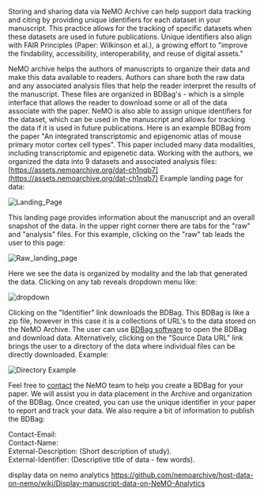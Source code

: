 Storing and sharing data via NeMO Archive can help support data tracking and citing by providing unique identifiers for each dataset in your manuscript. This practice allows for the tracking of specific datasets when these datasets are used in future publications. Unique identifiers also align with FAIR Principles (Paper: Wilkinson et al.), a growing effort to "improve the findability, accessibility, interoperability, and reuse of digital assets."


NeMO archive helps the authors of manuscripts to organize their data and make this data available to readers. Authors can share both the raw data and any associated analysis files that help the reader interpret the results of the manuscript. These files are organized in BDBag's - which is a simple interface that allows the reader to download some or all of the data associate with the paper. NeMO is also able to assign unique identifiers for the dataset, which can be used in the manuscript and allows for tracking the data if it is used in future publications. Here is an example BDBag from the paper "An integrated transcriptomic and epigenomic atlas of mouse primary motor cortex cell types". This paper included many data modalities, including transcriptomic and epigenetic data. Working with the authors, we organized the data into 9 datasets and associated analysis files: [https://assets.nemoarchive.org/dat-ch1nqb7](https://assets.nemoarchive.org/dat-ch1nqb7) Example landing page for data: 

  
  
![Landing_Page](https://user-images.githubusercontent.com/13540148/79372611-f3421a80-7f23-11ea-97fe-b73812746743.png)

  
  
This landing page provides information about the manuscript and an overall snapshot of the data. In the upper right corner there are tabs for the "raw" and "analysis" files. For this example, clicking on the "raw" tab leads the user to this page: 



![Raw_landing_page](https://user-images.githubusercontent.com/13540148/79373826-f984c680-7f24-11ea-9f6c-ccb510980232.png)



Here we see the data is organized by modality and the lab that generated the data. Clicking on any tab reveals dropdown menu like: 



![dropdown](https://user-images.githubusercontent.com/13540148/79374549-64ce9880-7f25-11ea-8e0d-365683b09f4a.png)



Clicking on the "Identifier" link downloads the BDBag. This BDBag is like a zip file, however in this case it is a collections of URL's to the data stored on the NeMO Archive. The user can use [BDBag software](https://bd2k.ini.usc.edu/tools/bdbag/) to open the BDBag and download data. Alternatively, clicking on the "Source Data URL" link brings the user to a directory of the data where individual files can be directly downloaded. Example: 



![Directory Example](https://user-images.githubusercontent.com/13540148/79375405-9300a800-7f26-11ea-9d41-3d2844d27065.png)



Feel free to [contact](https://nemoarchive.org/contact.php) the NeMO team to help you create a BDBag for your paper. We will assist you in data placement in the Archive and organization of the BDBag. Once created, you can use the unique identifier in your paper to report and track your data. We also require a bit of information to publish the BDBag:

Contact-Email:  
Contact-Name:  
External-Description: (Short description of study).  
External-Identifier: (Descriptive title of data - few words). 

display data on nemo analytics https://github.com/nemoarchive/host-data-on-nemo/wiki/Display-manuscript-data-on-NeMO-Analytics
